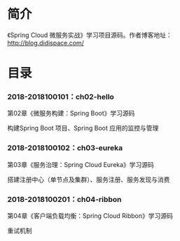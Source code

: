 简介 
====

《Spring Cloud 微服务实战》学习项目源码。作者博客地址：http://blog.didispace.com/

目录 
====

### 2018-2018100101：ch02-hello<br>
第02章《微服务构建：Spring Boot》学习源码
<p>
构建Spring Boot 项目、Spring Boot 应用的监控与管理
</p>

### 2018-2018100102：ch03-eureka<br>
第03章《服务治理：Spring Cloud Eureka》学习源码
<p>
搭建注册中心（单节点及集群）、服务注册、服务发现与消费
</p>

### 2018-2018100201：ch04-ribbon<br>
第04章《客户端负载均衡：Spring Cloud Ribbon》学习源码
<p>
重试机制
</p>



